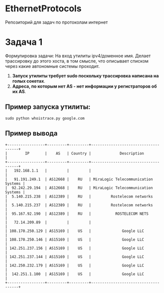 # EthernetProtocols
Репозиторий для задач по протоколам интернет

# Задача 1
Формулировка задачи: На вход утилиты ipv4/доменное имя. Делает трассировку до этого хоста, в том смысле, что описывает списком через какие автономные системы проходит.


1. **Запуск утилиты требует sudo поскольку трассировка написана на голых сокетах**. 
2. **Адреса, по которым нет AS - нет информации у регистраторов об их AS**.

## Пример запуска утилиты:
    sudo python whoistrace.py google.com
## Пример вывода 
    +-----------------+---------+---------+-------------------------------------+
    |        IP       |    AS   | Country |             Description             |
    +-----------------+---------+---------+-------------------------------------+
    |   192.168.1.1   |         |         |                                     |
    |   91.191.249.1  | AS12668 |    RU   | MiraLogic Telecommunication Systems |
    |  92.242.29.194  | AS12668 |    RU   | MiraLogic Telecommunication Systems |
    |  5.140.215.238  | AS12389 |    RU   |         Rostelecom networks         |
    |  5.140.215.237  | AS12389 |    RU   |         Rostelecom networks         |
    |  95.167.92.190  | AS12389 |    RU   |           ROSTELECOM NETS           |
    |   72.14.209.89  |         |         |                                     |
    | 108.170.250.129 | AS15169 |    US   |              Google LLC             |
    | 108.170.250.146 | AS15169 |    US   |              Google LLC             |
    | 142.251.237.156 | AS15169 |    US   |              Google LLC             |
    | 142.251.237.144 | AS15169 |    US   |              Google LLC             |
    | 142.250.232.179 | AS15169 |    US   |              Google LLC             |
    |  142.251.1.100  | AS15169 |    US   |              Google LLC             |
    +-----------------+---------+---------+-------------------------------------+


